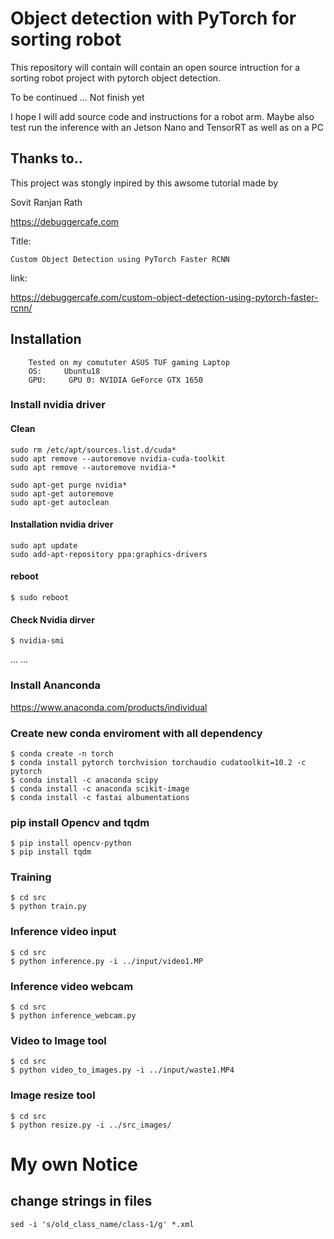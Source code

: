# Object detection with PyTorch for sorting robot

This repository will contain will contain an open source intruction for a sorting robot project with pytorch object detection.

To be continued ... Not finish yet

I hope I will add source code and instructions for a robot arm.
Maybe also test run the inference with an Jetson Nano and TensorRT as well as on a PC

## Thanks to..

This project was stongly inpired by this awsome tutorial made by

Sovit Ranjan Rath

https://debuggercafe.com

Title:

	Custom Object Detection using PyTorch Faster RCNN

link:

https://debuggercafe.com/custom-object-detection-using-pytorch-faster-rcnn/




## Installation

        Tested on my comututer ASUS TUF gaming Laptop
        OS:     Ubuntu18
        GPU:     GPU 0: NVIDIA GeForce GTX 1650
        
### Install nvidia driver 

#### Clean
	sudo rm /etc/apt/sources.list.d/cuda*
	sudo apt remove --autoremove nvidia-cuda-toolkit
	sudo apt remove --autoremove nvidia-*

	sudo apt-get purge nvidia*
	sudo apt-get autoremove
	sudo apt-get autoclean

#### Installation nvidia driver

	sudo apt update
	sudo add-apt-repository ppa:graphics-drivers

#### reboot
    $ sudo reboot
    
#### Check Nvidia dirver
    $ nvidia-smi


...
...

### Install Ananconda

https://www.anaconda.com/products/individual


### Create new conda enviroment with all dependency

    $ conda create -n torch
    $ conda install pytorch torchvision torchaudio cudatoolkit=10.2 -c pytorch
    $ conda install -c anaconda scipy
    $ conda install -c anaconda scikit-image
    $ conda install -c fastai albumentations
        
### pip install Opencv and tqdm

    $ pip install opencv-python
    $ pip install tqdm
    
### Training 

	$ cd src
	$ python train.py
	
### Inference video input

	$ cd src
	$ python inference.py -i ../input/video1.MP
	
### Inference video webcam

	$ cd src
	$ python inference_webcam.py

### Video to Image tool

    $ cd src
    $ python video_to_images.py -i ../input/waste1.MP4
    
### Image resize tool

    $ cd src
    $ python resize.py -i ../src_images/

    
# My own Notice 

## change strings in files

	sed -i 's/old_class_name/class-1/g' *.xml
